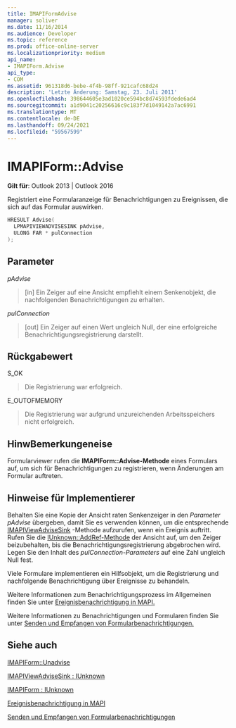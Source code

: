 ```yaml
---
title: IMAPIFormAdvise
manager: soliver
ms.date: 11/16/2014
ms.audience: Developer
ms.topic: reference
ms.prod: office-online-server
ms.localizationpriority: medium
api_name:
- IMAPIForm.Advise
api_type:
- COM
ms.assetid: 961318d6-bebe-4f4b-98ff-921cafc68d24
description: 'Letzte Änderung: Samstag, 23. Juli 2011'
ms.openlocfilehash: 398644605e3ad1020ce594bc8d74593fdede6ad4
ms.sourcegitcommit: a1d9041c20256616c9c183f7d1049142a7ac6991
ms.translationtype: MT
ms.contentlocale: de-DE
ms.lasthandoff: 09/24/2021
ms.locfileid: "59567599"
---
```

# <a name="imapiformadvise"></a>IMAPIForm::Advise

  
  
**Gilt für**: Outlook 2013 | Outlook 2016 
  
Registriert eine Formularanzeige für Benachrichtigungen zu Ereignissen, die sich auf das Formular auswirken.
  
```cpp
HRESULT Advise(
  LPMAPIVIEWADVISESINK pAdvise,
  ULONG FAR * pulConnection
);
```

## <a name="parameters"></a>Parameter

 _pAdvise_
  
> [in] Ein Zeiger auf eine Ansicht empfiehlt einem Senkenobjekt, die nachfolgenden Benachrichtigungen zu erhalten. 
    
 _pulConnection_
  
> [out] Ein Zeiger auf einen Wert ungleich Null, der eine erfolgreiche Benachrichtigungsregistrierung darstellt.
    
## <a name="return-value"></a>Rückgabewert

S_OK 
  
> Die Registrierung war erfolgreich.
    
E_OUTOFMEMORY 
  
> Die Registrierung war aufgrund unzureichenden Arbeitsspeichers nicht erfolgreich.
    
## <a name="remarks"></a>HinwBemerkungeneise

Formularviewer rufen die **IMAPIForm::Advise-Methode** eines Formulars auf, um sich für Benachrichtigungen zu registrieren, wenn Änderungen am Formular auftreten. 
  
## <a name="notes-to-implementers"></a>Hinweise für Implementierer

Behalten Sie eine Kopie der Ansicht raten Senkenzeiger in den  _Parameter pAdvise_ übergeben, damit Sie es verwenden können, um die entsprechende [IMAPIViewAdviseSink](imapiviewadvisesinkiunknown.md) -Methode aufzurufen, wenn ein Ereignis auftritt. Rufen Sie die [IUnknown::AddRef-Methode](https://msdn.microsoft.com/library/ms691379%28VS.85%29.aspx) der Ansicht auf, um den Zeiger beizubehalten, bis die Benachrichtigungsregistrierung abgebrochen wird. Legen Sie den Inhalt des  _pulConnection-Parameters_ auf eine Zahl ungleich Null fest. 
  
Viele Formulare implementieren ein Hilfsobjekt, um die Registrierung und nachfolgende Benachrichtigung über Ereignisse zu behandeln. 
  
Weitere Informationen zum Benachrichtigungsprozess im Allgemeinen finden Sie unter [Ereignisbenachrichtigung in MAPI.](event-notification-in-mapi.md) 
  
Weitere Informationen zu Benachrichtigungen und Formularen finden Sie unter [Senden und Empfangen von Formularbenachrichtigungen.](sending-and-receiving-form-notifications.md)
  
## <a name="see-also"></a>Siehe auch



[IMAPIForm::Unadvise](imapiform-unadvise.md)
  
[IMAPIViewAdviseSink : IUnknown](imapiviewadvisesinkiunknown.md)
  
[IMAPIForm : IUnknown](imapiformiunknown.md)


[Ereignisbenachrichtigung in MAPI](event-notification-in-mapi.md)
  
[Senden und Empfangen von Formularbenachrichtigungen](sending-and-receiving-form-notifications.md)

